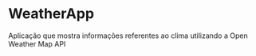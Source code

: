 # WeatherApp
 Aplicação que mostra informações referentes ao clima utilizando a Open Weather Map API
